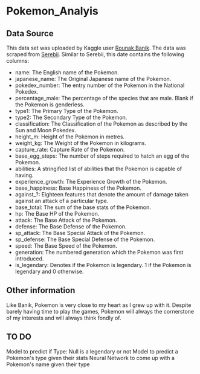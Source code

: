 # Pokemon_Analyis

## Data Source

This data set was uploaded by Kaggle user [Rounak Banik](https://www.kaggle.com/rounakbanik). The data was scraped from [Serebii](https://serebii.net). Similar to Serebii, this date contains the following columns:

* name: The English name of the Pokemon.
* japanese_name: The Original Japanese name of the Pokemon.
* pokedex_number: The entry number of the Pokemon in the National Pokedex.
* percentage_male: The percentage of the species that are male. Blank if the Pokemon is genderless.
* type1: The Primary Type of the Pokemon.
* type2: The Secondary Type of the Pokemon.
* classification: The Classification of the Pokemon as described by the Sun and Moon Pokedex.
* height_m: Height of the Pokemon in metres.
* weight_kg: The Weight of the Pokemon in kilograms.
* capture_rate: Capture Rate of the Pokemon.
* base_egg_steps: The number of steps required to hatch an egg of the Pokemon.
* abilities: A stringified list of abilities that the Pokemon is capable of having.
* experience_growth: The Experience Growth of the Pokemon.
* base_happiness: Base Happiness of the Pokemon.
* against_?: Eighteen features that denote the amount of damage taken against an attack of a particular type.
* base_total: The sum of the base stats of the Pokemon.
* hp: The Base HP of the Pokemon.
* attack: The Base Attack of the Pokemon.
* defense: The Base Defense of the Pokemon.
* sp_attack: The Base Special Attack of the Pokemon.
* sp_defense: The Base Special Defense of the Pokemon.
* speed: The Base Speed of the Pokemon.
* generation: The numbered generation which the Pokemon was first introduced.
* is_legendary: Denotes if the Pokemon is legendary. 1 if the Pokemon is legendary and 0 otherwise.

## Other information

Like Banik, Pokemon is very close to my heart as I grew up with it. Despite barely having time to play the games, Pokemon will always the cornerstone of my interests and will always think fondly of. 

## TO DO

Model to predict if Type: Null is a legendary or not
Model to predict a Pokemon's type given their stats
Neural Network to come up with a Pokemon's name given their type
